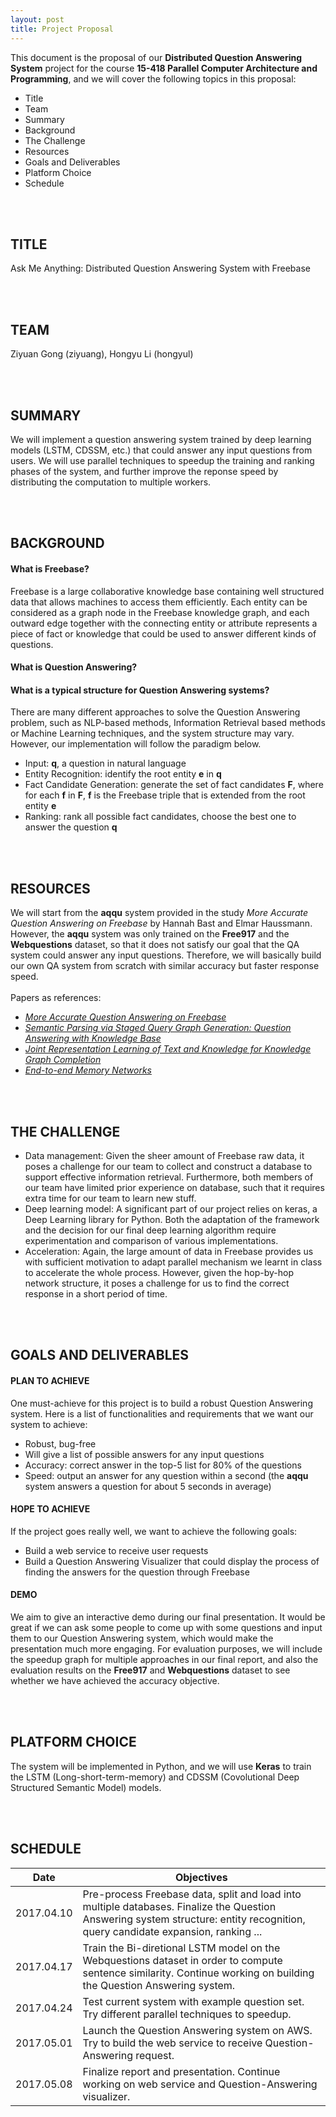 ```yaml
---
layout: post
title: Project Proposal
---
```


This document is the proposal of our **Distributed Question Answering System** project for the course **15-418 Parallel Computer Architecture and Programming**, and we will cover the following topics in this proposal:
* Title
* Team
* Summary
* Background
* The Challenge
* Resources
* Goals and Deliverables
* Platform Choice
* Schedule

<br><br>
  
  
## TITLE
Ask Me Anything: Distributed Question Answering System with Freebase

<br><br>

## TEAM
Ziyuan Gong (ziyuang), Hongyu Li (hongyul)

<br><br>

## SUMMARY
We will implement a question answering system trained by deep learning models (LSTM, CDSSM, etc.) that could answer any input questions from users. We will use parallel techniques to speedup the training and ranking phases of the system, and further improve the reponse speed by distributing the computation to multiple workers.

<br><br>


## BACKGROUND
#### What is Freebase?
Freebase is a large collaborative knowledge base containing well structured data that allows machines to access them efficiently. Each entity can be considered as a graph node in the Freebase knowledge graph, and each outward edge together with the connecting entity or attribute represents a piece of fact or knowledge that could be used to answer different kinds of questions.

#### What is Question Answering?

#### What is a typical structure for Question Answering systems?
There are many different approaches to solve the Question Answering problem, such as NLP-based methods, Information Retrieval based methods or Machine Learning techniques, and the system structure may vary. However, our implementation will follow the paradigm below.
* Input: **q**, a question in natural language
* Entity Recognition: identify the root entity **e** in **q**
* Fact Candidate Generation: generate the set of fact candidates **F**, where for each **f** in **F**, **f** is the Freebase triple that is extended from the root entity **e**
* Ranking: rank all possible fact candidates, choose the best one to answer the question **q**

<br><br>

## RESOURCES
We will start from the **aqqu** system provided in the study *More Accurate Question Answering on Freebase* by Hannah Bast and Elmar Haussmann. However, the **aqqu** system was only trained on the **Free917** and the **Webquestions** dataset, so that it does not satisfy our goal that the QA system could answer any input questions. Therefore, we will basically build our own QA system from scratch with similar accuracy but faster response speed.
<br><br>
Papers as references:
* [*More Accurate Question Answering on Freebase*](http://ad-publications.informatik.uni-freiburg.de/CIKM_freebase_qa_BH_2015.pdf)
* [*Semantic Parsing via Staged Query Graph Generation: Question Answering with Knowledge Base*](http://www.aclweb.org/anthology/P15-1128)
* [*Joint Representation Learning of Text and Knowledge for Knowledge Graph Completion*](https://arxiv.org/pdf/1611.04125.pdf)
* [*End-to-end Memory Networks*](https://papers.nips.cc/paper/5846-end-to-end-memory-networks.pdf)

<br><br>

## THE CHALLENGE
* Data management: Given the sheer amount of Freebase raw data, it poses a challenge for our team to collect and construct a database to support effective information retrieval. Furthermore, both members of our team have limited prior experience on database, such that it requires extra time for our team to learn new stuff.
* Deep learning model: A significant part of our project relies on keras, a Deep Learning library for Python. Both the adaptation of the framework and the decision for our final deep learning algorithm require experimentation and comparison of various implementations.
* Acceleration: Again, the large amount of data in Freebase provides us with sufficient motivation to adapt parallel mechanism we learnt in class to accelerate the whole process. However, given the hop-by-hop network structure, it poses a challenge for us to find the correct response in a short period of time.

<br><br>

## GOALS AND DELIVERABLES
#### PLAN TO ACHIEVE
One must-achieve for this project is to build a robust Question Answering system. Here is a list of functionalities and requirements that we want our system to achieve:
* Robust, bug-free
* Will give a list of possible answers for any input questions
* Accuracy: correct answer in the top-5 list for 80% of the questions
* Speed: output an answer for any question within a second (the **aqqu** system answers a question for about 5 seconds in average)

#### HOPE TO ACHIEVE
If the project goes really well, we want to achieve the following goals:
* Build a web service to receive user requests
* Build a Question Answering Visualizer that could display the process of finding the answers for the question through Freebase

#### DEMO
We aim to give an interactive demo during our final presentation. It would be great if we can ask some people to come up with some questions and input them to our Question Answering system, which would make the presentation much more engaging. For evaluation purposes, we will include the speedup graph for multiple approaches in our final report, and also the evaluation results on the **Free917** and **Webquestions** dataset to see whether we have achieved the accuracy objective.

<br><br>

## PLATFORM CHOICE

The system will be implemented in Python, and we will use **Keras** to train the LSTM (Long-short-term-memory) and CDSSM (Covolutional Deep Structured Semantic Model) models.

<br><br>

## SCHEDULE

| Date       | Objectives                                                                                                                                                                      |
|------------|---------------------------------------------------------------------------------------------------------------------------------------------------------------------------------|
| 2017.04.10 | Pre-process Freebase data, split and load into multiple databases. Finalize the Question Answering system structure: entity recognition, query candidate expansion, ranking ... |
| 2017.04.17 | Train the Bi-diretional LSTM model on the Webquestions dataset in order to compute sentence similarity. Continue working on building the Question Answering system.             |
| 2017.04.24 | Test current system with example question set. Try different parallel techniques to speedup.                                                                                    |
| 2017.05.01 | Launch the Question Answering system on AWS. Try to build the web service to receive Question-Answering request.                                                                |
| 2017.05.08 | Finalize report and presentation. Continue working on web service and Question-Answering visualizer.                                                                            |

<br><br>
